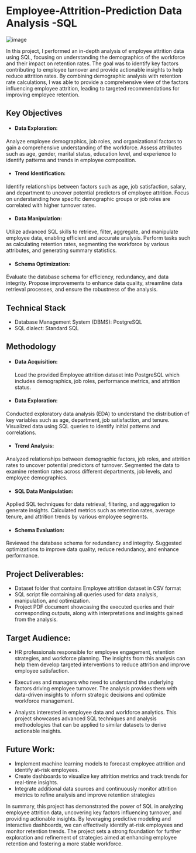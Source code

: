 # Employee-Attrition-Prediction Data Analysis -SQL
![image](https://github.com/user-attachments/assets/0763513f-3bf3-46a2-90c6-f2565943f1be)

In this project, I performed an in-depth analysis of employee attrition data using SQL, focusing on understanding the demographics of the workforce and their impact on retention rates. The goal was to identify key factors contributing to employee turnover and provide actionable insights to help reduce attrition rates. By combining demographic analysis with retention rate calculations, I was able to provide a comprehensive view of the factors influencing employee attrition, leading to targeted recommendations for improving employee retention.

## Key Objectives 
 * #### Data Exploration:
Analyze employee demographics, job roles, and organizational factors to gain a comprehensive understanding of the workforce. Assess attributes such as age, gender, marital status, education level, and experience to identify patterns and trends in employee composition.

* #### Trend Identification:
Identify relationships between factors such as age, job satisfaction, salary, and department to uncover potential predictors of employee attrition. Focus on understanding how specific demographic groups or job roles are correlated with higher turnover rates.

* #### Data Manipulation:
Utilize advanced SQL skills to retrieve, filter, aggregate, and manipulate employee data, enabling efficient and accurate analysis. Perform tasks such as calculating retention rates, segmenting the workforce by various attributes, and generating summary statistics.

* #### Schema Optimization:
Evaluate the database schema for efficiency, redundancy, and data integrity. Propose improvements to enhance data quality, streamline data retrieval processes, and ensure the robustness of the analysis.
## Technical Stack
* Database Management System (DBMS): PostgreSQL
* SQL dialect: Standard SQL
## Methodology
* #### Data Acquisition:
  Load the provided Employee attrition dataset into PostgreSQL which includes demographics, job roles, performance metrics, and attrition status.
* #### Data Exploration:
Conducted exploratory data analysis (EDA) to understand the distribution of key variables such as age, department, job satisfaction, and tenure.
Visualized data using SQL queries to identify initial patterns and correlations.
* #### Trend Analysis:
Analyzed relationships between demographic factors, job roles, and attrition rates to uncover potential predictors of turnover.
Segmented the data to examine retention rates across different departments, job levels, and employee demographics.
* #### SQL Data Manipulation:
Applied SQL techniques for data retrieval, filtering, and aggregation to generate insights.
Calculated metrics such as retention rates, average tenure, and attrition trends by various employee segments.
* #### Schema Evaluation:
Reviewed the database schema for redundancy and integrity.
Suggested optimizations to improve data quality, reduce redundancy, and enhance performance.
## Project Deliverables:
* Dataset folder that contains Employee attrition dataset in CSV format
* SQL script file containing all queries used for data analysis, manipulation, and optimization.
* Project PDF document showcasing the executed queries and their corresponding outputs, along with interpretations and insights gained from the analysis.

## Target Audience:
* HR professionals responsible for employee engagement, retention strategies, and workforce planning. The insights from this analysis can help them develop targeted interventions to reduce attrition and improve employee satisfaction.
* Executives and managers who need to understand the underlying factors driving employee turnover. The analysis provides them with data-driven insights to inform strategic decisions and optimize workforce management.

* Analysts interested in employee data and workforce analytics. This project showcases advanced SQL techniques and analysis methodologies that can be applied to similar datasets to derive actionable insights.
## Future Work:
* Implement machine learning models to forecast employee attrition and identify at-risk employees.
* Create dashboards to visualize key attrition metrics and track trends for real-time insights.
* Integrate additional data sources and continuously monitor attrition metrics to refine analysis and improve retention strategies

In summary, this project has demonstrated the power of SQL in analyzing employee attrition data, uncovering key factors influencing turnover, and providing actionable insights. By leveraging predictive modeling and interactive dashboards, we can effectively identify at-risk employees and monitor retention trends. The project sets a strong foundation for further exploration and refinement of strategies aimed at enhancing employee retention and fostering a more stable workforce.
